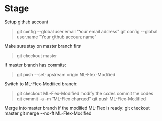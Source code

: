 # Stage

Setup github account
>git config --global user.email "Your email address"
>git config --global user.name "Your github account name"

Make sure stay on master branch first

>git checkout master

If master branch has commits:

>git push --set-upstream origin ML-Flex-Modified

Switch to ML-Flex-Modified branch:

>git checkout ML-Flex-Modified
modify the codes
commit the codes
> git commit -a -m "ML-Flex changed"
> git push ML-Flex-Modified

Merge into master branch if the modified ML-Flex is ready:
git checkout master
git merge --no-ff ML-Flex-Modified






